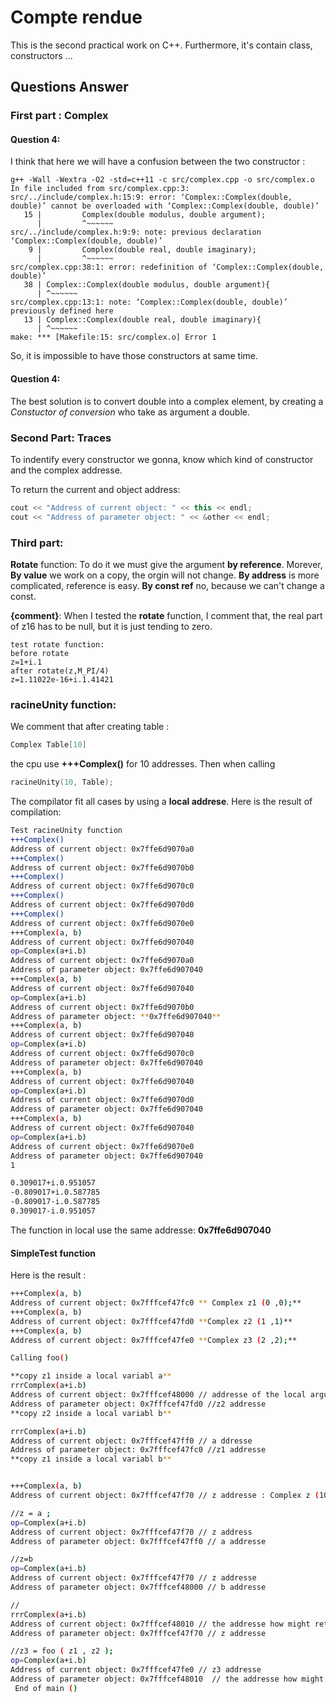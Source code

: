 # Compte rendue
This is the second practical work on C++. Furthermore, it's contain class, constructors ... 
## Questions Answer
### First part : Complex
#### Question 4: 
I think that here we will have a confusion between the two constructor : 
```shell
g++ -Wall -Wextra -O2 -std=c++11 -c src/complex.cpp -o src/complex.o
In file included from src/complex.cpp:3:
src/../include/complex.h:15:9: error: ‘Complex::Complex(double, double)’ cannot be overloaded with ‘Complex::Complex(double, double)’
   15 |         Complex(double modulus, double argument);
      |         ^~~~~~~
src/../include/complex.h:9:9: note: previous declaration ‘Complex::Complex(double, double)’
    9 |         Complex(double real, double imaginary);
      |         ^~~~~~~
src/complex.cpp:38:1: error: redefinition of ‘Complex::Complex(double, double)’
   38 | Complex::Complex(double modulus, double argument){
      | ^~~~~~~
src/complex.cpp:13:1: note: ‘Complex::Complex(double, double)’ previously defined here
   13 | Complex::Complex(double real, double imaginary){
      | ^~~~~~~
make: *** [Makefile:15: src/complex.o] Error 1
```
So, it is impossible to have those constructors at same time.

#### Question 4: 
The best solution is to convert double into a complex element, by creating a *Constuctor of conversion* who  take as argument a double.


### Second Part: Traces
To indentify every constructor we gonna, know which kind of constructor and the complex addresse.

To return the current and object address:
```CPP
cout << "Address of current object: " << this << endl;
cout << "Address of parameter object: " << &other << endl;
```

### Third part: 

**Rotate** function: To do it we must give the argument **by reference**. Morever, **By value** we work on a copy, the orgin will not change.
**By address** is more complicated, reference is easy.
**By const ref** no, because we can't change a const.

**{comment}**: When I tested the **rotate** function, I comment that, the real part of z16 has to be null, but it is just tending to zero.
```shell
test rotate function:
before rotate
z=1+i.1
after rotate(z,M_PI/4)
z=1.11022e-16+i.1.41421 
```

### racineUnity function:
We comment that after creating table :
```cpp 
Complex Table[10]
```
the cpu use **+++Complex()** for 10 addresses.
Then when calling 
```cpp
racineUnity(10, Table);
```
The compilator fit all cases by using a **local addrese**.
Here is the result of compilation:
```bash
Test racineUnity function
+++Complex()
Address of current object: 0x7ffe6d9070a0
+++Complex()
Address of current object: 0x7ffe6d9070b0
+++Complex()
Address of current object: 0x7ffe6d9070c0
+++Complex()
Address of current object: 0x7ffe6d9070d0
+++Complex()
Address of current object: 0x7ffe6d9070e0
+++Complex(a, b)
Address of current object: 0x7ffe6d907040
op=Complex(a+i.b)
Address of current object: 0x7ffe6d9070a0
Address of parameter object: 0x7ffe6d907040
+++Complex(a, b)
Address of current object: 0x7ffe6d907040
op=Complex(a+i.b)
Address of current object: 0x7ffe6d9070b0
Address of parameter object: **0x7ffe6d907040**
+++Complex(a, b)
Address of current object: 0x7ffe6d907040
op=Complex(a+i.b)
Address of current object: 0x7ffe6d9070c0
Address of parameter object: 0x7ffe6d907040
+++Complex(a, b)
Address of current object: 0x7ffe6d907040
op=Complex(a+i.b)
Address of current object: 0x7ffe6d9070d0
Address of parameter object: 0x7ffe6d907040
+++Complex(a, b)
Address of current object: 0x7ffe6d907040
op=Complex(a+i.b)
Address of current object: 0x7ffe6d9070e0
Address of parameter object: 0x7ffe6d907040
1

0.309017+i.0.951057
-0.809017+i.0.587785
-0.809017-i.0.587785
0.309017-i.0.951057
```
The function in local use the same addresse: **0x7ffe6d907040**


#### SimpleTest function

Here is the result :

```bash
+++Complex(a, b)
Address of current object: 0x7fffcef47fc0 ** Complex z1 (0 ,0);**
+++Complex(a, b)
Address of current object: 0x7fffcef47fd0 **Complex z2 (1 ,1)**
+++Complex(a, b)
Address of current object: 0x7fffcef47fe0 **Complex z3 (2 ,2);**

Calling foo()  

**copy z1 inside a local variabl a**
rrrComplex(a+i.b) 
Address of current object: 0x7fffcef48000 // addresse of the local argument b 
Address of parameter object: 0x7fffcef47fd0 //z2 addresse
**copy z2 inside a local variabl b**

rrrComplex(a+i.b)
Address of current object: 0x7fffcef47ff0 // a ddresse 
Address of parameter object: 0x7fffcef47fc0 //z1 addresse
**copy z1 inside a local variabl b**


+++Complex(a, b)
Address of current object: 0x7fffcef47f70 // z addresse : Complex z (10 ,10);

//z = a ;
op=Complex(a+i.b)
Address of current object: 0x7fffcef47f70 // z address
Address of parameter object: 0x7fffcef47ff0 // a addresse

//z=b
op=Complex(a+i.b)
Address of current object: 0x7fffcef47f70 // z addresse
Address of parameter object: 0x7fffcef48000 // b addresse

//
rrrComplex(a+i.b)
Address of current object: 0x7fffcef48010 // the addresse how might return the z
Address of parameter object: 0x7fffcef47f70 // z addresse

//z3 = foo ( z1 , z2 );
op=Complex(a+i.b)
Address of current object: 0x7fffcef47fe0 // z3 addresse
Address of parameter object: 0x7fffcef48010  // the addresse how might return the z
 End of main ()

``` 
